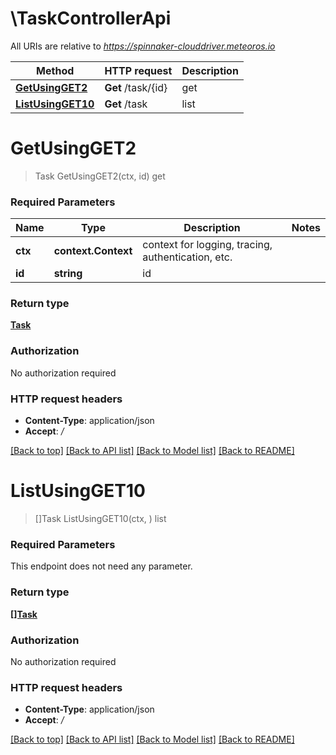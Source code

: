 # \TaskControllerApi

All URIs are relative to *https://spinnaker-clouddriver.meteoros.io*

Method | HTTP request | Description
------------- | ------------- | -------------
[**GetUsingGET2**](TaskControllerApi.md#GetUsingGET2) | **Get** /task/{id} | get
[**ListUsingGET10**](TaskControllerApi.md#ListUsingGET10) | **Get** /task | list


# **GetUsingGET2**
> Task GetUsingGET2(ctx, id)
get

### Required Parameters

Name | Type | Description  | Notes
------------- | ------------- | ------------- | -------------
 **ctx** | **context.Context** | context for logging, tracing, authentication, etc.
  **id** | **string**| id | 

### Return type

[**Task**](Task.md)

### Authorization

No authorization required

### HTTP request headers

 - **Content-Type**: application/json
 - **Accept**: */*

[[Back to top]](#) [[Back to API list]](../README.md#documentation-for-api-endpoints) [[Back to Model list]](../README.md#documentation-for-models) [[Back to README]](../README.md)

# **ListUsingGET10**
> []Task ListUsingGET10(ctx, )
list

### Required Parameters
This endpoint does not need any parameter.

### Return type

[**[]Task**](Task.md)

### Authorization

No authorization required

### HTTP request headers

 - **Content-Type**: application/json
 - **Accept**: */*

[[Back to top]](#) [[Back to API list]](../README.md#documentation-for-api-endpoints) [[Back to Model list]](../README.md#documentation-for-models) [[Back to README]](../README.md)

